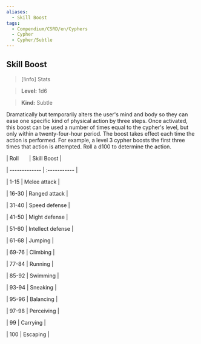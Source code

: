```yaml
---
aliases:
  - Skill Boost
tags:
  - Compendium/CSRD/en/Cyphers
  - Cypher
  - Cypher/Subtle
---
```

  
    
## Skill Boost    
>[!info] Stats    
> **Level:** 1d6    
> **Kind:** Subtle  
    
Dramatically but temporarily alters the user's mind and body so they can ease one specific kind of physical action by three steps. Once activated, this boost can be used a number of times equal to the cypher's level, but only within a twenty-four-hour period. The boost takes effect each time the action is performed. For example, a level 3 cypher boosts the first three times that action is attempted. Roll a d100 to determine the action.    
  
|  Roll &nbsp; &nbsp; &nbsp; | Skill Boost  |    
| ------------- | :----------- |    
| 1-15 | Melee attack |    
| 16-30 | Ranged attack |    
| 31-40 | Speed defense |    
| 41-50 | Might defense |    
| 51-60 | Intellect defense |    
| 61-68 | Jumping |    
| 69-76 | Climbing |    
| 77-84 | Running |    
| 85-92 | Swimming |    
| 93-94 | Sneaking |    
| 95-96 | Balancing |    
| 97-98 | Perceiving |    
| 99 | Carrying |    
| 100 | Escaping |